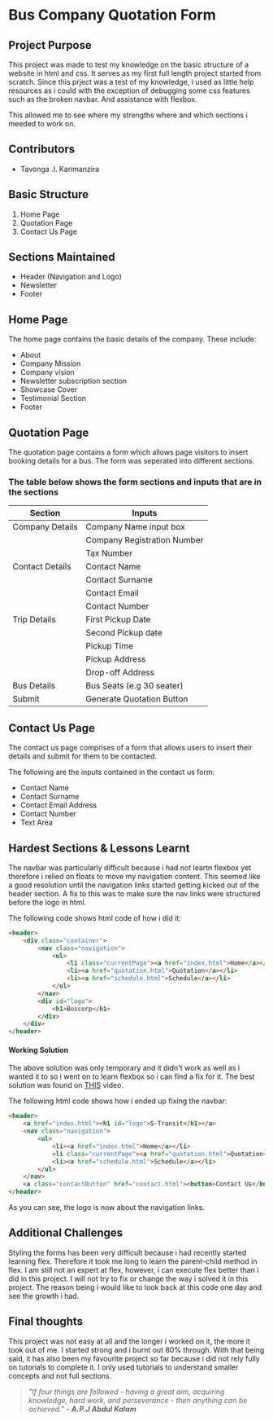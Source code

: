 # Bus Company Quotation Form

## Project Purpose
This project was made to test my knowledge on the basic structure of a website in html and css. It serves as my first full length project started from scratch. Since this prject was a test of my knowledge, i used as little help resources as i could with the exception of debugging some css features such as the broken navbar. And assistance with flexbox. 

This allowed me to see where my strengths where and which sections i meeded to work on.

## Contributors
- Tavonga .I. Karimanzira

## Basic Structure
1. Home Page
2. Quotation Page
3. Contact Us Page

## Sections Maintained

* Header (Navigation and Logo)
* Newsletter
* Footer

## Home Page

The home page contains the basic details of the company. These include:
 * About
 * Company Mission
 * Company vision
 * Newsletter subscription section
 * Showcase Cover
 * Testimonial Section
 * Footer

## Quotation Page

The quotation page contains a form which allows page visitors to insert booking details for a bus. The form was seperated into different sections. 

### The table below shows the form sections and inputs that are in the sections
| Section | Inputs |
| ----------- | ----------- |
| Company Details | Company Name input box |
|  | Company Registration Number |
|  | Tax Number |
| Contact Details | Contact Name |
|  | Contact Surname |
|  | Contact Email |
|  | Contact Number |
| Trip Details | First Pickup Date |
|  | Second Pickup date |
|  | Pickup Time |
|  | Pickup Address |
|  | Drop-off Address |
| Bus Details | Bus Seats (e.g 30 seater) |
| Submit | Generate Quotation Button |

## Contact Us Page

The contact us page comprises of a form that allows users to insert their details and submit for them to be contacted.

The following are the inputs contained in the contact us form:
* Contact Name
* Contact Surname
* Contact Email Address
* Contact Number
* Text Area

## Hardest Sections & Lessons Learnt

The navbar was particularly difficult because i had not leartn flexbox yet therefore i relied on floats to move my navigation content. This seemed like a good resolution until the navigation links started getting kicked out of the header section. A fix to this was to make sure the nav links were structured before the logo in html. 

The following code shows html code of how i did it:
```html
<header>
    <div class="container">
        <nav class="navigation">
            <ul>
                <li class="currentPage"><a href="index.html">Home</a></li>
                <li><a href="quotation.html">Quotation</a></li>
                <li><a href="schedule.html">Schedule</a></li>
            </ul>
        </nav>
        <div id="logo">
            <h1>Buscorp</h1>
        </div>
    </div>
</header>
```

#### Working Solution

The above solution was only temporary and it didn't work as well as i wanted it to so i went on to learn flexbox so i can find a fix for it. The best solution was found on [THIS](https://www.youtube.com/watch?v=PwWHL3RyQgk&t=494s) video. 

The following html code shows how i ended up fixing the navbar:
```html
<header>
    <a href="index.html"><h1 id="logo">S-Transit</h1></a>
    <nav class="navigation">
        <ul>
            <li><a href="index.html">Home</a></li>
            <li class="currentPage"><a href="quotation.html">Quotation</a></li>
            <li><a href="schedule.html">Schedule</a></li>
        </ul>
    </nav>   
    <a class="contactButton" href="contact.html"><button>Contact Us</button></a>        
</header>  
```

As you can see, the logo is now about the navigation links.

## Additional Challenges

Styling the forms has been very difficult because i had recently started learning flex. Therefore it took me long to learn the parent-child method in flex. I am still not an expert at flex, however, i can execute flex better than i did in this project. I will not try to fix or change the way i solved it in this project. The reason being i would like to look back at this code one day and see the growth i had.

## Final thoughts

This project was not easy at all and the longer i worked on it, the more it took out of me. I started strong and i burnt out 80% through. With that being said, it has also been my favourite project so far because i did not rely fully on tutorials to complete it. I only used tutorials to understand smaller concepts and not full sections. 

> *"If four things are followed - having a great aim, acquiring knowledge, hard work, and perseverance - then anything can be achieved."* - ***A.P.J Abdul Kalam***
